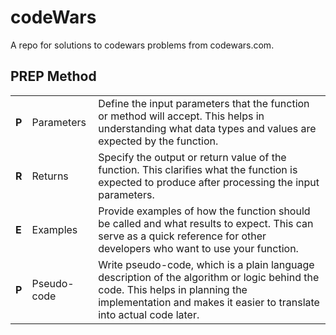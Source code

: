 # codeWars

A repo for solutions to codewars problems from codewars.com.

## PREP Method

|        |             |                                                                                                                                                                                                        |
| :----- | :---------- | ------------------------------------------------------------------------------------------------------------------------------------------------------------------------------------------------------ |
| **P** | Parameters  | Define the input parameters that the function or method will accept. This helps in understanding what data types and values are expected by the function.                                              |
| **R** | Returns     | Specify the output or return value of the function. This clarifies what the function is expected to produce after processing the input parameters.                                                     |
| **E** | Examples    | Provide examples of how the function should be called and what results to expect. This can serve as a quick reference for other developers who want to use your function.                              |
| **P** | Pseudo-code | Write pseudo-code, which is a plain language description of the algorithm or logic behind the code. This helps in planning the implementation and makes it easier to translate into actual code later. |
